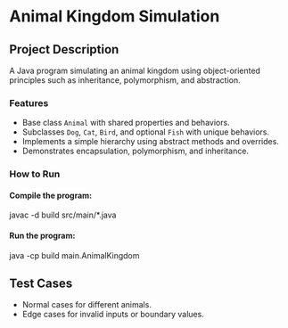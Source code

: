 # Animal Kingdom Simulation

## Project Description
A Java program simulating an animal kingdom using object-oriented principles such as inheritance, polymorphism, and abstraction.

### Features
- Base class `Animal` with shared properties and behaviors.
- Subclasses `Dog`, `Cat`, `Bird`, and optional `Fish` with unique behaviors.
- Implements a simple hierarchy using abstract methods and overrides.
- Demonstrates encapsulation, polymorphism, and inheritance.

### How to Run

#### Compile the program:
javac -d build src/main/*.java

#### Run the program:
java -cp build main.AnimalKingdom

## Test Cases
- Normal cases for different animals.
- Edge cases for invalid inputs or boundary values.
